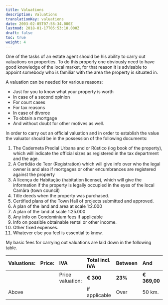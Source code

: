 ```yaml
---
title: Valuations
description: Valuations
translationKey: valuations
date: 2003-02-05T07:58:34.000Z
lastmod: 2018-01-17T05:53:10.000Z
draft: false
toc: true
weight: 4
---
```


One of the tasks of an estate agent should be his ability to carry out valuations on properties. To do this properly one obviously need to have good knowledge of the local market, for that reason it is advisable to appoint somebody who is familiar with the area the property is situated in. 

A valuation can be needed for various reasons:

* Just for you to know what your property is worth
* In case of a second opinion
* For court cases
* For tax reasons
* In case of divorce
* To obtain a mortgage
* And without doubt for other motives as well.

In order to carry out an official valuation and in order to establish the value the valuator should be in the possession of the following documents:

1. The Caderneta Predial Urbana and or Rústico (log book of the property), which will indicate the official sizes as registered in the tax department and the age.
2. A Certidão de Teor (Registration) which will give info over who the legal owner is and also if mortgages or other encumbrances are registered against the property
3. A licença de Habitação (habitation license), which will give the information if the property is legally occupied in the eyes of the local Camâra (town council)
4. Title deeds when the property was purchased.
5. Certified plans of the Town Hall of projects submitted and approved.
6. A plan of the land and area at scale 1:2.000
7. A plan of the land at scale 1:25.000
8. Any info on Condominium fees if applicable
9. Info on possible obtainable rental or other income.
10. Other fixed expenses.
11. Whatever else you feel is essential to know.

My basic fees for carrying out valuations are laid down in the following table.

| **Valuations:** | **Price:** | **IVA**          | **Total incl. IVA** | **Between** | **And**      | **Extra p/km.** | **Incl. IVA** |        |             |
| :-------------- | :--------- | :--------------- | :------------------ | :---------- | :----------- | :-------------- | :------------ | ------ | ----------- |
|                 |            | Price valuation: | **€ 300**           | **23%**     | **€ 369,00** | 00 km.          | 50 km.        | €00,00 | **€ 00,00** |
| Above           |            |                  | if applicable       | Over        | 50 km.       | € 1,00          | **€ 1,23**    |        |             |
